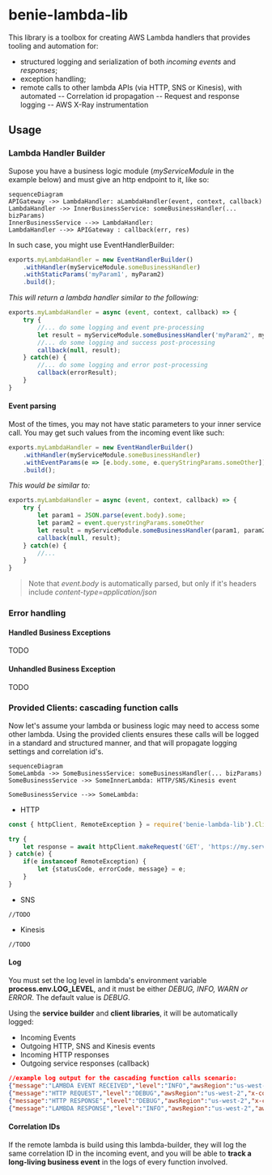 # benie-lambda-lib
This library is a toolbox for creating AWS Lambda handlers that provides tooling and automation for:

- structured logging and serialization of both _incoming events_ and _responses_;
- exception handling;
- remote calls to other lambda APIs (via HTTP, SNS or Kinesis), with automated
-- Correlation id propagation
-- Request and response logging
-- AWS X-Ray instrumentation

## Usage

### Lambda Handler Builder
Supose you have a business logic module (_myServiceModule_ in the example below) and must give an http endpoint to it, like so:

```mermaid
sequenceDiagram
APIGateway ->> LambdaHandler: aLambdaHandler(event, context, callback)
LambdaHandler ->> InnerBusinessService: someBusinessHandler(... bizParams)
InnerBusinessService -->> LambdaHandler: 
LambdaHandler -->> APIGateway : callback(err, res)
```
In such case, you might use EventHandlerBuilder:

```javascript
exports.myLambdaHandler = new EventHandlerBuilder()
	.withHandler(myServiceModule.someBusinessHandler)
	.withStaticParams('myParam1', myParam2)
	.build();
```

_This will return a lambda handler similar to the following:_
```javascript
exports.myLambdaHandler = async (event, context, callback) => {
	try {
		//... do some logging and event pre-processing
		let result = myServiceModule.someBusinessHandler('myParam2', myParam2);
		//... do some logging and success post-processing
		callback(null, result);
	} catch(e) {
		//... do some logging and error post-processing
		callback(errorResult);
	}
}
```

#### Event parsing
Most of the times, you may not have static parameters to your inner service call. You may get such values from the incoming event like such:
```javascript
exports.myLambdaHandler = new EventHandlerBuilder()
	.withHandler(myServiceModule.someBusinessHandler)
	.withEventParams(e => [e.body.some, e.queryStringParams.someOther])
	.build();
```
_This would be similar to:_
```javascript
exports.myLambdaHandler = async (event, context, callback) => {
	try {
		let param1 = JSON.parse(event.body).some;
		let param2 = event.querystringParams.someOther
		let result = myServiceModule.someBusinessHandler(param1, param2);
		callback(null, result);
	} catch(e) {
		//...
	}
}
```
> Note that _event.body_ is automatically parsed, but only if it's headers include _content-type=application/json_

### Error handling
#### Handled Business Exceptions
TODO
#### Unhandled Business Exception
TODO

### Provided Clients: cascading function calls
Now let's assume your lambda or business logic may need to access some other lambda. Using the provided clients ensures these calls will be logged in a standard and structured manner, and that will propagate logging settings and correlation id's.

```mermaid
sequenceDiagram
SomeLambda ->> SomeBusinessService: someBusinessHandler(... bizParams)
SomeBusinessService ->> SomeInnerLambda: HTTP/SNS/Kinesis event

SomeBusinessService -->> SomeLambda: 

```

- HTTP
```javascript
const { httpClient, RemoteException } = require('benie-lambda-lib').Clients;

try {
	let response = await httpClient.makeRequest('GET', 'https://my.service/foo');
} catch(e) {
	if(e instanceof RemoteException) {
		let {statusCode, errorCode, message} = e;
	}
}
```

- SNS
```
//TODO
```

- Kinesis
```
//TODO
```

#### Log
You must set the log level in lambda's environment variable __process.env.LOG_LEVEL__, and it must be either _DEBUG, INFO, WARN or ERROR_. The default value is _DEBUG_.

Using the __service builder__ and __client libraries__, it will be automatically logged:

-	Incoming Events
- Outgoing HTTP, SNS and Kinesis events
- Incoming HTTP responses
- Outgoing service responses (callback)

```json
//example log output for the cascading function calls scenario: 
{"message":"LAMBDA EVENT RECEIVED","level":"INFO","awsRegion":"us-west-2","awsRequestId":"myAwsRequestId","x-correlation-id":"myAwsRequestId","Debug-Log-Enabled":"true","httpMethod":"GET","headers":{}}
{"message":"HTTP REQUEST","level":"DEBUG","awsRegion":"us-west-2","x-correlation-id":"myAwsRequestId","x-correlation-myKey":"myVal","hostname":"my.host","path":"/foo","port":null,"method":"GET","headers":{"x-correlation-id":"myCorrelationId","x-correlation-myKey":"myVal"}}
{"message":"HTTP RESPONSE","level":"DEBUG","awsRegion":"us-west-2","x-correlation-id":"myAwsRequestId","x-correlation-myKey":"myVal","statusCode":200,"body":"{}","headers":{"content-type":"application/json"}}
{"message":"LAMBDA RESPONSE","level":"INFO","awsRegion":"us-west-2","awsRequestId":"myAwsRequestId","x-correlation-id":"myAwsRequestId","Debug-Log-Enabled":"true","statusCode":200,"headers":{"Content-Type":"application/json","Access-Control-Allow-Credentials":true}}
```

#### Correlation IDs
If the remote lambda is build using this lambda-builder, they will log the same correlation ID in the incoming event, and you will be able to __track a long-living business event__ in the logs of every function involved.



